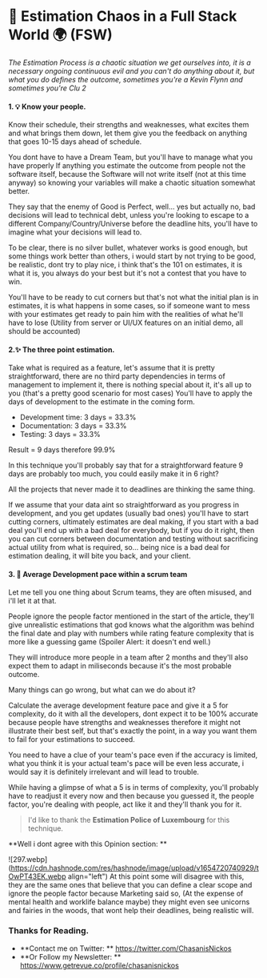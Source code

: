 # 🤔 Estimation Chaos in a Full Stack World 🌍 (FSW)

*The Estimation Process is a chaotic situation we get ourselves into, it is a necessary ongoing continuous evil and you can't do anything about it, but what you do defines the outcome, sometimes you're a Kevin Flynn and sometimes you're Clu 2*

#### 1. 💡 Know your people.
Know their schedule, their strengths and weaknesses, what excites them and what brings them down, let them give you the feedback on anything that goes 10-15 days ahead of schedule.

You dont have to have a Dream Team, but you'll have to manage what you have properly
If anything you estimate the outcome from people not the software itself, because the Software will not write itself (not at this time anyway) so knowing your variables will make a chaotic situation somewhat better. 

They say that the enemy of Good is Perfect, well... yes but actually no, bad decisions will lead to technical debt, unless you're looking to escape to a different Company/Country/Universe before the deadline hits, you'll have to imagine what your decisions will lead to. 

To be clear, there is no silver bullet, whatever works is good enough, but some things work better than others, i would start by not trying to be good, be realistic, dont try to play nice, i think that's the 101 on estimates, it is what it is, you always do your best but it's not a contest that you have to win. 

You'll have to be ready to cut corners but that's not what the initial plan is in estimates, it is what happens in some cases, so if someone want to mess with your estimates get ready to pain him with the realities of what he'll have to lose (Utility from server or UI/UX features on an initial demo, all should be accounted)

#### 2.✨ The three point estimation.

Take what is required as a feature, let's assume that it is pretty straightforward, there are no third party dependencies in terms of management to implement it, there is nothing special about it, it's all up to you (that's a pretty good scenario for most cases)
You'll have to apply the days of development to the estimate in the coming form. 

   *  Development time: 3 days = 33.3%
   *  Documentation: 3 days = 33.3%
   *  Testing: 3 days = 33.3%

Result = 9 days therefore 99.9% 

In this technique you'll probably say that for a straightforward feature 9 days are probably too much, you could easily make it in 6 right?

All the projects that never made it to deadlines are thinking the same thing. 

If we assume that your data aint so straightforward as you progress in development, and you get updates (usually bad ones) you'll have to start cutting corners, ultimately estimates are deal making, if you start with a bad deal you'll end up with a bad deal for everybody, but if you do it right, then you can cut corners between documentation and testing without sacrificing actual utility from what  is required, so... being nice is a bad deal for estimation dealing, it will bite you back, and your client. 

#### 3. 📐 Average Development pace within a scrum team

Let me tell you one thing about Scrum teams, they are often misused, and i'll let it at that. 

People ignore the people factor mentioned in the start of the article, they'll give unrealistic estimations that god knows what the algorithm was behind the final date and play with numbers while rating feature complexity that is more like a guessing game (Spoiler Alert: it doesn't end well.) 

They will introduce more people in a team after 2 months and they'll also expect them to adapt in miliseconds because it's the most probable outcome.

Many things can go wrong, but what can we do about it? 

Calculate the average development feature pace and give it a 5 for complexity, do it with all the developers, dont expect it to be 100% accurate because people have strengths and weaknesses therefore it might not illustrate their best self, but that's exactly the point, in a way you want them to fail for your estimations to succeed.

You need to have a clue of your team's pace even if the accuracy is limited, what you think it is your actual team's pace will be even less accurate, i would say it is definitely irrelevant and will lead to trouble.

While having a glimpse of what a 5 is in terms of complexity, you'll probably have to readjust it every now and then because you guessed it, the people factor, you're dealing with people, act like it and they'll thank you for it.  

> I'd like to thank the **Estimation Police of Luxembourg** for this technique.

**Well i dont agree with this Opinion section: **

![297.webp](https://cdn.hashnode.com/res/hashnode/image/upload/v1654720740929/tOwPT43EK.webp align="left")
At this point some will disagree with this, they are the same ones that believe that you can define a clear scope and ignore the people factor because Marketing said so, 
(At the expense of mental health and worklife balance maybe) they might even see unicorns and fairies in the woods, that wont help their deadlines, being realistic will.

### Thanks for Reading. 
-  **Contact me on Twitter: **
https://twitter.com/ChasanisNickos
-  **Or Follow my Newsletter: **
https://www.getrevue.co/profile/chasanisnickos
